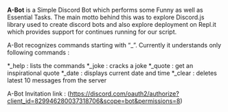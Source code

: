 **A-Bot** is a Simple Discord Bot which performs some Funny as well as Essential Tasks.
The main motto behind this was to explore Discord.js library used to create discord bots and also explore deployment on Repl.it which provides support for continues running for our script.

A-Bot recognizes commands starting with “_”.
Currently it understands only following commands :

*_help : lists the commands
*_joke : cracks a joke
*_quote : get an inspirational quote
*_date : displays current date and time
*_clear : deletes latest 10 messages from the server

A-Bot Invitation link : (https://discord.com/oauth2/authorize?client_id=829946280037318706&scope=bot&permissions=8)
